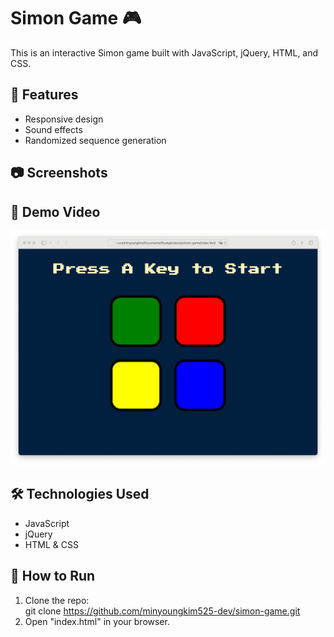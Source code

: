 # Simon Game 🎮
This is an interactive Simon game built with JavaScript, jQuery, HTML, and CSS.

## 🚀 Features
- Responsive design
- Sound effects
- Randomized sequence generation

## 📷 Screenshots
## 🎥 Demo Video
[![Watch the Demo](screenshots/screenshot.png)](https://youtu.be/aH7hHwGlxp8)

## 🛠 Technologies Used
- JavaScript
- jQuery
- HTML & CSS

## 📂 How to Run
1. Clone the repo:  
      git clone https://github.com/minyoungkim525-dev/simon-game.git
2. Open "index.html" in your browser.
